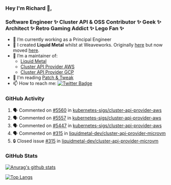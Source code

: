 ### Hey I'm Richard 👋, 

<h3 align="left">Software Engineer ✨ Cluster API & OSS Contributor ✨ Geek ✨ Architect ✨ Retro Gaming Addict ✨ Lego Fan ✨</h3>

- 🔭 I’m currently working as a Principal Engineer
- 📯 I created **Liquid Metal** whilst at Weaveworks. Originally [here](https://github.com/weaveworks-liquidmetal) but now moved [here](https://github.com/liquidmetal-dev).
- 👯 I’m a maintainer of:
  -  [Liquid Metal](https://github.com/liquidmetal-dev)
  -  [Cluster API Provider AWS](https://github.com/kubernetes-sigs/cluster-api-provider-aws)
  -  [Cluster API Provider GCP](https://github.com/kubernetes-sigs/cluster-api-provider-gcp)
- 💬 I'm reading [Patch & Tweak](https://bjooks.com/products/patch-tweak-exploring-modular-synthesis)
- 📫 How to reach me: [![Twitter Badge](https://img.shields.io/badge/-@fruit_case-00acee?style=flat&logo=Twitter&logoColor=white)](https://twitter.com/intent/follow?screen_name=fruit_case "Follow on Twitter")

### GitHub Activity 

<!--START_SECTION:activity-->
1. 🗣 Commented on [#5560](https://github.com/kubernetes-sigs/cluster-api-provider-aws/pull/5560#issuecomment-2999584599) in [kubernetes-sigs/cluster-api-provider-aws](https://github.com/kubernetes-sigs/cluster-api-provider-aws)
2. 🗣 Commented on [#5557](https://github.com/kubernetes-sigs/cluster-api-provider-aws/pull/5557#issuecomment-2987554294) in [kubernetes-sigs/cluster-api-provider-aws](https://github.com/kubernetes-sigs/cluster-api-provider-aws)
3. 🗣 Commented on [#5447](https://github.com/kubernetes-sigs/cluster-api-provider-aws/pull/5447#issuecomment-2987551422) in [kubernetes-sigs/cluster-api-provider-aws](https://github.com/kubernetes-sigs/cluster-api-provider-aws)
4. 🗣 Commented on [#315](https://github.com/liquidmetal-dev/cluster-api-provider-microvm/issues/315#issuecomment-2980887514) in [liquidmetal-dev/cluster-api-provider-microvm](https://github.com/liquidmetal-dev/cluster-api-provider-microvm)
5. 🔒 Closed issue [#315](https://github.com/liquidmetal-dev/cluster-api-provider-microvm/issues/315) in [liquidmetal-dev/cluster-api-provider-microvm](https://github.com/liquidmetal-dev/cluster-api-provider-microvm)
<!--END_SECTION:activity-->

### GitHub Stats

[![Anurag's github stats](https://github-readme-stats.vercel.app/api?username=richardcase&count_private=true&show_icons=true)](https://github.com/anuraghazra/github-readme-stats)

[![Top Langs](https://github-readme-stats.vercel.app/api/top-langs/?username=richardcase&hide=html&layout=compact)](https://github.com/anuraghazra/github-readme-stats)

